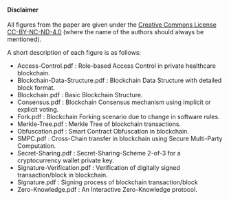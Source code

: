 #### Disclaimer

All figures from the paper are given under the [Creative Commons License CC-BY-NC-ND-4.0](https://spdx.org/licenses/CC-BY-NC-ND-4.0.html) (where the name of the authors should always be mentioned).

A short description of each figure is as follows:

* Access-Control.pdf : Role-based Access Control in private healthcare blockchain.
* Blockchain-Data-Structure.pdf : Blockchain Data Structure with detailed block format.
* Blockchain.pdf : Basic Blockchain Structure.
* Consensus.pdf : Blockchain Consensus mechanism using implicit or explicit voting.
* Fork.pdf : Blockchain Forking scenario due to change in software rules.
* Merkle-Tree.pdf : Merkle Tree of blockchain transactions.
* Obfuscation.pdf : Smart Contract Obfuscation in blockchain.
* SMPC.pdf : Cross-Chain transfer in blockchain using Secure Multi-Party Computation.
* Secret-Sharing.pdf : Secret-Sharing-Scheme 2-of-3 for a cryptocurrency wallet private key.
* Signature-Verification.pdf : Verification of digitally signed transaction/block in blockchain.
* Signature.pdf : Signing process of blockchain transaction/block
* Zero-Knowledge.pdf : An Interactive Zero-Knowledge protocol.
